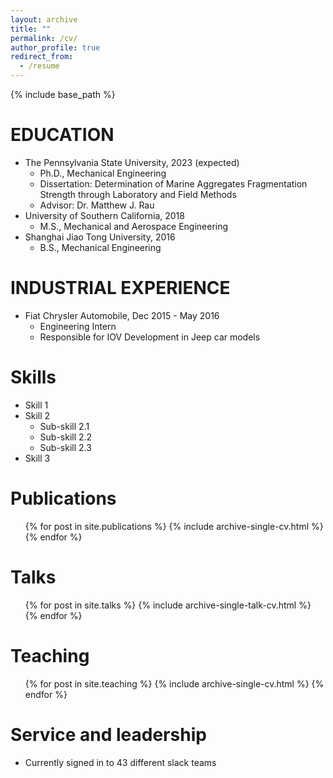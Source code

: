 ```yaml
---
layout: archive
title: ""
permalink: /cv/
author_profile: true
redirect_from:
  - /resume
---
```


{% include base_path %}

EDUCATION
======
* The Pennsylvania State University, 2023 (expected)
  * Ph.D., Mechanical Engineering
  * Dissertation: Determination of Marine Aggregates Fragmentation Strength through Laboratory and Field Methods
  * Advisor: Dr. Matthew J. Rau
* University of Southern California, 2018
  * M.S., Mechanical and Aerospace Engineering
* Shanghai Jiao Tong University, 2016
  * B.S., Mechanical Engineering

INDUSTRIAL EXPERIENCE
======
* Fiat Chrysler Automobile, Dec 2015 - May 2016
  * Engineering Intern
  * Responsible for IOV Development in Jeep car models


  
Skills
======
* Skill 1
* Skill 2
  * Sub-skill 2.1
  * Sub-skill 2.2
  * Sub-skill 2.3
* Skill 3

Publications
======
  <ul>{% for post in site.publications %}
    {% include archive-single-cv.html %}
  {% endfor %}</ul>
  
Talks
======
  <ul>{% for post in site.talks %}
    {% include archive-single-talk-cv.html %}
  {% endfor %}</ul>
  
Teaching
======
  <ul>{% for post in site.teaching %}
    {% include archive-single-cv.html %}
  {% endfor %}</ul>
  
Service and leadership
======
* Currently signed in to 43 different slack teams

